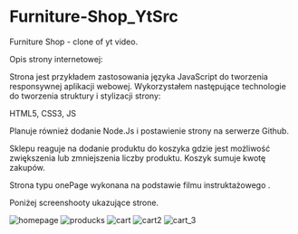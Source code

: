 # Furniture-Shop_YtSrc
Furniture Shop - clone of yt video. 

Opis strony internetowej: 

Strona jest przykładem zastosowania języka JavaScript do tworzenia  responsywnej aplikacji webowej. Wykorzystałem następujące technologie do tworzenia struktury i stylizacji strony:

HTML5, 
CSS3, 
JS 

Planuje również dodanie Node.Js i postawienie strony na serwerze Github. 

Sklepu reaguje na dodanie produktu do koszyka gdzie jest możliwość zwiększenia lub zmniejszenia liczby produktu. Koszyk sumuje kwotę zakupów. 

Strona typu onePage wykonana na podstawie filmu instruktażowego . 

Poniżej screenshooty ukazujące strone. 



![homepage](https://user-images.githubusercontent.com/130925883/236178102-b8bebb3a-92ea-4718-a32e-8046a24c5536.png)
![producks](https://user-images.githubusercontent.com/130925883/236178125-34a83e4b-ff45-4f33-88d7-0f982f8c9b76.png)
![cart](https://user-images.githubusercontent.com/130925883/236178143-6c16c2cf-5a20-49e4-8ec1-175d6d104473.png)
![cart2](https://user-images.githubusercontent.com/130925883/236178162-bf2daa24-c100-4281-b27e-0260640b3806.png)
![cart_3](https://user-images.githubusercontent.com/130925883/236178175-ba869352-046f-4566-b7c6-052158235087.png)
